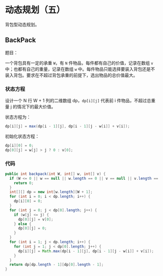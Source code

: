 # 动态规划（五）

背包型动态规划。

## BackPack

题目：

一个背包具有一定的承重 `W`，有 `N` 件物品，每件都有自己的价值，记录在数组 `v` 中；也都有自己的重量，记录在数组 `w` 中。每件物品只能选择要装入背包还是不装入背包。要求在不超过背包承重的前提下，选出物品的总价值最大。

### 状态方程

设计一个 N 行 W + 1 列的二维数组 dp，`dp[i][j]` 代表前 i 件物品，不超过总重量 j 的情况下的最大价值。

状态方程为：

``` java
dp[i][j] = max(dp[i - 1][j], dp[i - 1][j - w[i]] + v[i]);
```

初始化状态方程：

``` java
dp[i][0] = 0;
dp[0][j] = w[j] > j ? 0 : v[0];
```

### 代码

``` java
public int backpack(int W, int[] w, int[] v) {
  if (W <= 0 || w == null || w.length == 0 || v == null || v.length == 0) {
    return 0;
  }
  int[][] dp = new int[w.length][W + 1];
  for (int i = 0; i < dp.length; i++) {
    dp[i][0] = 0;
  }
  for (int j = 0; j < dp[0].length; j++) {
    if (w[j] <= j) {
      dp[0][j] = v[0];
    } else {
      dp[0][j] = 0;
    }
  }
  for (int i = 1; j < dp.length; i++) {
    for (int j = 1; j < dp[0].length; j++) {
      dp[i][j] = Math.max(dp[i - 1][j], dp[i - 1][j - w[i]] + v[i]);
    }
  }
  return dp[dp.length - 1][dp[0].length - 1];
}
```